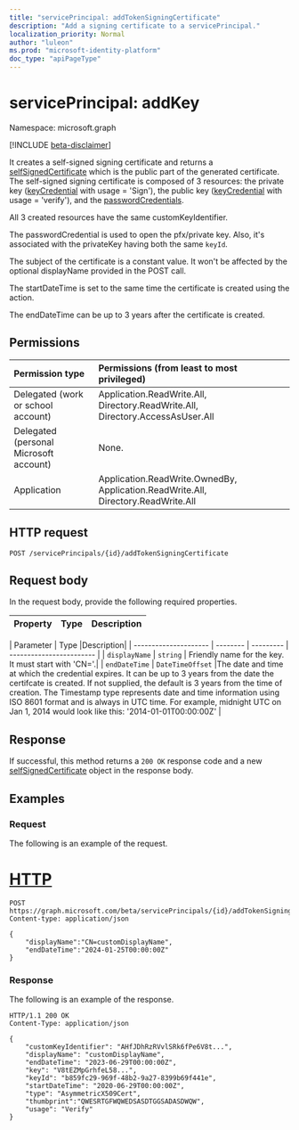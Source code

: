 ```yaml
---
title: "servicePrincipal: addTokenSigningCertificate"
description: "Add a signing certificate to a servicePrincipal."
localization_priority: Normal
author: "luleon"
ms.prod: "microsoft-identity-platform"
doc_type: "apiPageType"
---
```


# servicePrincipal: addKey

Namespace: microsoft.graph

[!INCLUDE [beta-disclaimer](../../includes/beta-disclaimer.md)]

It creates a self-signed signing certificate and returns a [selfSignedCertificate](../resources/selfsignedcertificate.md) which is the public part of the generated certificate. The self-signed signing certificate is composed of 3 resources: the private key ([keyCredential](../resources/keycredential.md) with usage = 'Sign'), the public key ([keyCredential](../resources/keycredential.md) with usage = 'verify'), and the [passwordCredentials](../resources/passwordcredential.md).

All 3 created resources have the same customKeyIdentifier.

The passwordCredential is used to open the pfx/private key. Also, it's associated with the privateKey having both the same `keyId`. 

The subject of the certificate is a constant value. It won't be affected by the optional displayName provided in the POST call.

The startDateTime is set to the same time the certificate is created using the action. 

The endDateTime can be up to 3 years after the certificate is created.

## Permissions

|Permission type      | Permissions (from least to most privileged)              |
|:--------------------|:---------------------------------------------------------|
|Delegated (work or school account) | Application.ReadWrite.All, Directory.ReadWrite.All, Directory.AccessAsUser.All |
|Delegated (personal Microsoft account) | None.    |
|Application | Application.ReadWrite.OwnedBy, Application.ReadWrite.All, Directory.ReadWrite.All |


## HTTP request

<!-- { "blockType": "ignored" } -->

```http
POST /servicePrincipals/{id}/addTokenSigningCertificate
```

## Request body

In the request body, provide the following required properties.

| Property	   | Type	|Description|
|:---------------|:--------|:----------|

| Parameter             | Type     |Description|
| --------------------- | -------- | --------- | ------------------------ |
| `displayName` | `string` | Friendly name for the key.  It must start with 'CN='.|
| `endDateTime` | `DateTimeOffset` |The date and time at which the credential expires. It can be up to 3 years from the date the certifcate is created. If not supplied, the default is 3 years from the time of creation. The Timestamp type represents date and time information using ISO 8601 format and is always in UTC time. For example, midnight UTC on Jan 1, 2014 would look like this: '2014-01-01T00:00:00Z' |

## Response

If successful, this method returns a `200 OK` response code and a new [selfSignedCertificate](../resources/selfsignedcertificate.md) object in the response body.

## Examples

### Request

The following is an example of the request.

# [HTTP](#tab/http)
<!-- {
  "blockType": "request",
  "name": "serviceprincipal_addtokensigningcertificate"
}-->

```http
POST https://graph.microsoft.com/beta/servicePrincipals/{id}/addTokenSigningCertificate
Content-type: application/json

{
    "displayName":"CN=customDisplayName",
    "endDateTime":"2024-01-25T00:00:00Z"
}
```


### Response

The following is an example of the response.

<!-- {
  "blockType": "response",
  "truncated": true,
  "@odata.type": "microsoft.graph.selfSignedCertificate"
} -->

```http
HTTP/1.1 200 OK
Content-Type: application/json

{
    "customKeyIdentifier": "AHfJDhRzRVvlSRk6fPe6V8t...",
    "displayName": "customDisplayName",
    "endDateTime": "2023-06-29T00:00:00Z",
    "key": "V8tEZMpGrhfeL58...",
    "keyId": "b859fc29-969f-48b2-9a27-8399b69f441e",
    "startDateTime": "2020-06-29T00:00:00Z",
    "type": "AsymmetricX509Cert",
    "thumbprint":"QWESRTGFWQWEDSASDTGGSADASDWQW",
    "usage": "Verify"
}
```
<!-- uuid: 16cd6b66-4b1a-43a1-adaf-3a886856ed98
2021-01-15 14:57:30 UTC -->
<!-- {
  "type": "#page.annotation",
  "description": "servicePrincipal: selfSignedCertificate",
  "keywords": "",
  "section": "documentation",
  "tocPath": "",
  "suppressions": [
    "Error: serviceprincipal_selfsignedcertificate:\r\n      Resource type was null or missing, so we assume there is no response to validate."
    ]
} -->


